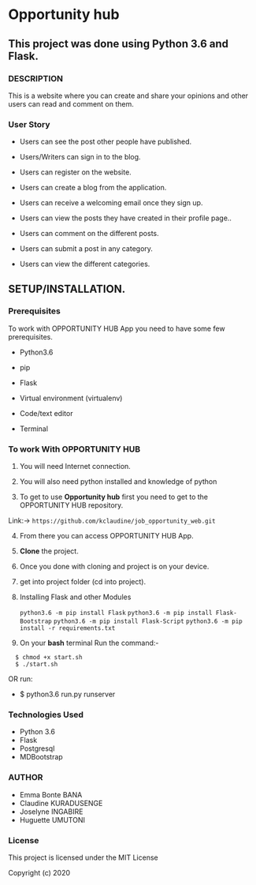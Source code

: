 # Opportunity hub

## **This project was done using Python 3.6  and Flask.** 


### DESCRIPTION

This is a website where you can create and share your opinions and other users can read and comment on them.

### User Story

- Users can see the post other people have published.

- Users/Writers can sign in to the blog.

- Users can register on the website.

-  Users can create a blog from the application.

- Users can receive a welcoming email once they sign up.

- Users can view the posts they have created in their profile page..

- Users can comment on the different posts. 

- Users can submit a post in any category. 

- Users can view the different categories. 


## **SETUP/INSTALLATION.**
### Prerequisites

To work with OPPORTUNITY HUB App you need to have some few prerequisites.

- Python3.6

- pip

- Flask 

- Virtual environment (virtualenv)

- Code/text editor

- Terminal


### **To work With OPPORTUNITY HUB**

1. You will need Internet connection.

2. You will also need python installed and knowledge of python

3. To get to use **Opportunity hub** first you need to get to the OPPORTUNITY HUB repository. 

Link:-> ```https://github.com/kclaudine/job_opportunity_web.git```

4. From there you can access OPPORTUNITY HUB App.

5. **Clone** the project.

6. Once you done with cloning and project is on your device.

7. get into project folder (cd into project).

8. Installing Flask and other Modules

    `python3.6 -m pip install Flask`
    `python3.6 -m pip install Flask-Bootstrap`
    `python3.6 -m pip install Flask-Script`
    `python3.6 -m pip install -r requirements.txt`

9. On your **bash** terminal Run the command:- 

```
  $ chmod +x start.sh
  $ ./start.sh
```
OR run: 
* $ python3.6 run.py runserver

### Technologies Used

* Python 3.6
* Flask
* Postgresql
* MDBootstrap


### AUTHOR

* Emma Bonte BANA
* Claudine KURADUSENGE
* Joselyne INGABIRE
* Huguette UMUTONI


### License
This project is licensed under the MIT License

Copyright (c) 2020